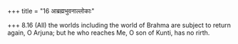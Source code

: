 +++
title = "16 आब्रह्मभुवनाल्लोकाः"

+++
8.16 (All) the worlds including the world of Brahma are subject to
return again, O Arjuna; but he who reaches Me, O son of Kunti, has no
rirth.
